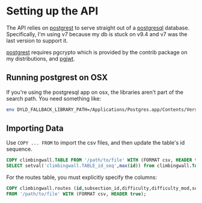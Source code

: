 # Setting up the API
The API relies on [postgrest] to serve straight out of a [postgresql] database.
Specifically, I'm using v7 because my db is stuck on v9.4 and v7 was the last
version to support it.

[postgrest] requires pgcrypto which is provided by the contrib package on my
distributions, and [pgjwt].

## Running postgrest on OSX
If you're using the postgresql app on osx, the libraries aren't part of the
search path. You need something like:

```bash
env DYLD_FALLBACK_LIBRARY_PATH=/Applications/Postgres.app/Contents/Versions/latest/lib ./postgrest postgrest.conf
```

## Importing Data
Use `COPY ... FROM` to import the csv files, and then update the table's id
sequence.

```sql
COPY climbingwall.TABLE FROM '/path/to/file' WITH (FORMAT csv, HEADER true);
SELECT setval('climbingwall.TABLE_id_seq',max(id)) from climbingwall.TABLE;
```

For the routes table, you must explicitly specify the columns:

```sql
COPY climbingwall.routes (id,subsection_id,difficulty,difficulty_mod,setter1_id,setter2_id,description,sort)
FROM '/path/to/file' WITH (FORMAT csv, HEADER true);
```

[pgjwt]: https://github.com/michelp/pgjwt
[postgresql]: https://www.postgresql.org/
[postgrest]: https://postgrest.org/
